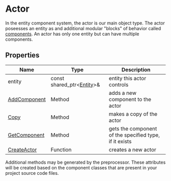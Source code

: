 # Actor

In the entity component system, the actor is our main object type. The actor poseesses an entity as and additional modular "blocks" of behavior called [components](Component.md). An actor has only one entity but can have multiple components.

## Properties

| Name | Type | Description |
|---|---|---|
| entity | const shared_ptr<[Entity](Entity.md)>& | entity this actor controls |
| [AddComponent](Actor_AddComponent.md) | Method | adds a new component to the actor |
| [Copy](Actor_Copy.md) | Method | makes a copy of the actor |
| [GetComponent](Actor_GetComponent.md) | Method | gets the component of the specified type, if it exists |
| [CreateActor](CreateActor.md) | Function | creates a new actor |

Additional methods may be generated by the preprocessor. These attributes will be created based on the component classes that are present in your project source code files.
